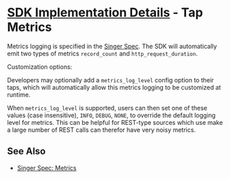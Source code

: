 # [SDK Implementation Details](./README.md) - Tap Metrics

Metrics logging is specified in the 
[Singer Spec](https://meltano.com/docs/singer-spec.html#metrics). The SDK will automatically
emit two types of metrics `record_count` and `http_request_duration`.

Customization options:

Developers may optionally add a `metrics_log_level` config option to their taps,
which will automatically allow this metrics logging to be customized at runtime.

When `metrics_log_level` is supported, users can then
set one of these values (case insensitive), `INFO`, `DEBUG`, `NONE`, to override the
default logging level for metrics. This can be helpful for REST-type sources which use
make a large number of REST calls can therefor have very noisy metrics.

## See Also

- [Singer Spec: Metrics](https://meltano.com/docs/singer-spec.html#metrics)
